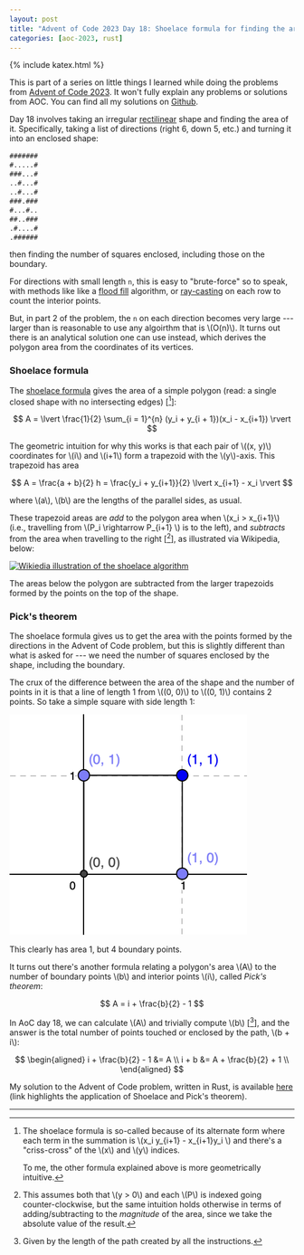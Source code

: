```yaml
---
layout: post
title: "Advent of Code 2023 Day 18: Shoelace formula for finding the area of a polygon"
categories: [aoc-2023, rust]
---
```


{% include katex.html %}

This is part of a series on little things I learned while doing the problems from
[Advent of Code 2023](https://adventofcode.com/2023). It won't fully explain any problems or
solutions from AOC. You can find all my solutions on
[Github](https://github.com/aymarino/advent-of-code-2023).

Day 18 involves taking an irregular [rectilinear](https://en.wikipedia.org/wiki/Rectilinear_polygon)
shape and finding the area of it. Specifically, taking a list of directions (right 6, down 5, etc.)
and turning it into an enclosed shape:

```
#######
#.....#
###...#
..#...#
..#...#
###.###
#...#..
##..###
.#....#
.######
```

then finding the number of squares enclosed, including those on the boundary.

For directions with small length `n`, this is easy to "brute-force" so to speak, with methods like
like a [flood fill](https://en.wikipedia.org/wiki/Flood_fill) algorithm, or
[ray-casting](https://en.wikipedia.org/wiki/Point_in_polygon#Ray_casting_algorithm) on each row to
count the interior points.

But, in part 2 of the problem, the `n` on each direction becomes very large --- larger than is
reasonable to use any algoirthm that is \\(O(n)\\). It turns out there is an analytical solution one
can use instead, which derives the polygon area from the coordinates of its vertices.

### Shoelace formula

The [shoelace formula](https://en.wikipedia.org/wiki/Shoelace_formula) gives the area of a simple
polygon (read: a single closed shape with no intersecting edges) \[[^1]\]:

<!-- prettier-ignore-start -->

$$ A = \lvert \frac{1}{2} \sum_{i = 1}^{n} (y_i + y_{i + 1})(x_i - x_{i+1}) \rvert $$

<!-- prettier-ignore-end -->

The geometric intuition for why this works is that each pair of \\((x, y)\\) coordinates for \\(i\\)
and \\(i+1\\) form a trapezoid with the \\(y\\)-axis. This trapezoid has area

<!-- prettier-ignore-start -->

$$ A = \frac{a + b}{2} h = \frac{y_i + y_{i+1}}{2} \lvert x_{i+1} - x_i \rvert $$

<!-- prettier-ignore-end -->

where \\(a\\), \\(b\\) are the lengths of the parallel sides, as usual.

<!-- prettier-ignore-start -->
These trapezoid areas are _add_ to the polygon area when \\(x_i > x_{i+1}\\) (i.e., travelling from
\\(P_i \rightarrow P_{i+1} \\) is to the left), and _subtracts_ from the area when travelling to the
right \[[^2]\], as illustrated via Wikipedia, below:
<!-- prettier-ignore-end -->

[![Wikiedia illustration of the shoelace algorithm](https://upload.wikimedia.org/wikipedia/commons/8/8f/Trapez-formel-prinz.svg)](https://en.wikipedia.org/wiki/Shoelace_formula#Trapezoid_formula_2)

The areas below the polygon are subtracted from the larger trapezoids formed by the points on the
top of the shape.

### Pick's theorem

The shoelace formula gives us to get the area with the points formed by the directions in the Advent
of Code problem, but this is slightly different than what is asked for --- we need the number of
squares enclosed by the shape, including the boundary.

The crux of the difference between the area of the shape and the number of points in it is that a
line of length 1 from \\((0, 0)\\) to \\((0, 1)\\) contains 2 points. So take a simple square with
side length 1:

![Unit square on a grid](/images/posts/unit-square.png)

This clearly has area 1, but 4 boundary points.

It turns out there's another formula relating a polygon's area \\(A\\) to the number of boundary
points \\(b\\) and interior points \\(i\\), called _Pick's theorem_:

$$ A = i + \frac{b}{2} - 1 $$

In AoC day 18, we can calculate \\(A\\) and trivially compute \\(b\\) \[[^3]\], and the answer is
the total number of points touched or enclosed by the path, \\(b + i\\):

$$
\begin{aligned}
    i + \frac{b}{2} - 1 &= A \\
    i + b &= A + \frac{b}{2} + 1 \\
\end{aligned}
$$

My solution to the Advent of Code problem, written in Rust, is available
[here](https://github.com/aymarino/advent-of-code-2023/blob/main/src/day18.rs#L15-L48) (link
highlights the application of Shoelace and Pick's theorem).

<hr/>

<!-- prettier-ignore-start -->
[^1]:
    The shoelace formula is so-called because of its alternate form where each term in the summation
    is \\(x_i y_{i+1} - x\_{i+1}y_i \\) and there's a "criss-cross" of the \\(x\\) and \\(y\\) indices.

    To me, the other formula explained above is more geometrically intuitive.

[^2]:
    This assumes both that \\(y > 0\\) and each \\(P\\) is indexed going counter-clockwise, but the same
    intuition holds otherwise in terms of adding/subtracting to the _magnitude_ of the area, since we take
    the absolute value of the result.
<!-- prettier-ignore-end -->

[^3]: Given by the length of the path created by all the instructions.
